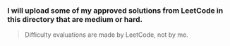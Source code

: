 ### I will upload some of my approved solutions from LeetCode in this directory that are medium or hard.
> Difficulty evaluations are made by LeetCode, not by me.
